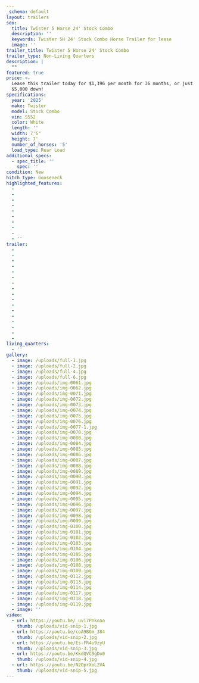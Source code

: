 ```yaml
---
_schema: default
layout: trailers
seo:
  title: Twister 5 Horse 24' Stock Combo
  description: ''
  keywords: Twister 5H 24' Stock Combo Horse Trailer for lease
  image: ''
trailer_title: Twister 5 Horse 24' Stock Combo
trailer_type: Non-Living Quarters
description: |
  ""
featured: true
price: >-
  Lease this trailer today for $1,196 per month for 36 months, or just $908 with
  $5,000 down! 
specifications:
  year: '2025'
  make: Twister
  model: Stock Combo
  vin: S552
  color: White
  length: ''
  width: 7'6"
  height: 7'
  number_of_horses: '5'
  load_type: Rear Load
additional_specs:
  - spec_title: ''
    spec: ''
condition: New
hitch_type: Gooseneck
highlighted_features:
  -
  -
  -
  -
  -
  -
  -
  -
  -
  - ''
trailer:
  -
  -
  -
  -
  -
  -
  -
  -
  -
  -
  -
  -
  -
  -
  -
  -
  -
living_quarters:
  - ''
gallery:
  - image: /uploads/full-1.jpg
  - image: /uploads/full-2.jpg
  - image: /uploads/full-4.jpg
  - image: /uploads/full-6.jpg
  - image: /uploads/img-0061.jpg
  - image: /uploads/img-0062.jpg
  - image: /uploads/img-0071.jpg
  - image: /uploads/img-0072.jpg
  - image: /uploads/img-0073.jpg
  - image: /uploads/img-0074.jpg
  - image: /uploads/img-0075.jpg
  - image: /uploads/img-0076.jpg
  - image: /uploads/img-0077-1.jpg
  - image: /uploads/img-0078.jpg
  - image: /uploads/img-0080.jpg
  - image: /uploads/img-0084.jpg
  - image: /uploads/img-0085.jpg
  - image: /uploads/img-0086.jpg
  - image: /uploads/img-0087.jpg
  - image: /uploads/img-0088.jpg
  - image: /uploads/img-0089.jpg
  - image: /uploads/img-0090.jpg
  - image: /uploads/img-0091.jpg
  - image: /uploads/img-0092.jpg
  - image: /uploads/img-0094.jpg
  - image: /uploads/img-0095.jpg
  - image: /uploads/img-0096.jpg
  - image: /uploads/img-0097.jpg
  - image: /uploads/img-0098.jpg
  - image: /uploads/img-0099.jpg
  - image: /uploads/img-0100.jpg
  - image: /uploads/img-0101.jpg
  - image: /uploads/img-0102.jpg
  - image: /uploads/img-0103.jpg
  - image: /uploads/img-0104.jpg
  - image: /uploads/img-0105.jpg
  - image: /uploads/img-0106.jpg
  - image: /uploads/img-0108.jpg
  - image: /uploads/img-0109.jpg
  - image: /uploads/img-0112.jpg
  - image: /uploads/img-0113.jpg
  - image: /uploads/img-0114.jpg
  - image: /uploads/img-0117.jpg
  - image: /uploads/img-0118.jpg
  - image: /uploads/img-0119.jpg
  - image: ''
video:
  - url: https://youtu.be/_uvi7Pnkoao
    thumb: /uploads/vid-snip-1.jpg
  - url: https://youtu.be/coA9BGm_384
    thumb: /uploads/vid-snip-2.jpg
  - url: https://youtu.be/Es-FR4u9zyU
    thumb: /uploads/vid-snip-3.jpg
  - url: https://youtu.be/KkdQVC9gDo0
    thumb: /uploads/vid-snip-4.jpg
  - url: https://youtu.be/N2OprXoL2VA
    thumb: /uploads/vid-snip-5.jpg
---
```

